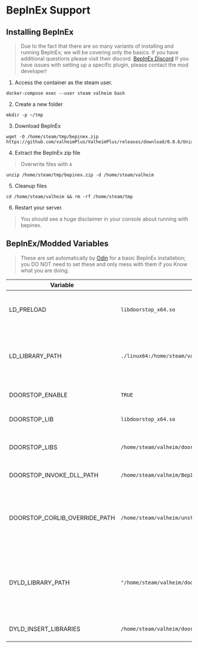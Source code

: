 # BepInEx Support

## Installing BepInEx

> Due to the fact that there are so many variants of installing and running BepInEx; we will be covering only the basics.
> If you have additional questions please visit their discord. [BepInEx Discord](https://discord.gg/aZszQ9YB)
> If you have issues with setting up a specific plugin, please contact the mod developer!

1. Access the container as the steam user.

  ```shell
  docker-compose exec --user steam valheim bash
  ```

2. Create a new folder

  ```shell
  mkdir -p ~/tmp
  ```

3. Download BepInEx

  ```shell
  wget -O /home/steam/tmp/bepinex.zip https://github.com/valheimPlus/ValheimPlus/releases/download/0.8.6/UnixServer.zip
  ```

4. Extract the BepInEx zip file

  > Overwrite files with `A`

  ```shell
  unzip /home/steam/tmp/bepinex.zip -d /home/steam/valheim
  
  ```

5. Cleanup files

  ```shell
  cd /home/steam/valheim && rm -rf /home/steam/tmp
  ```

6. Restart your server.

> You should see a huge disclaimer in your console about running with bepinex. 

## BepInEx/Modded Variables

> These are set automatically by [Odin] for a basic BepInEx installation;
> you DO NOT need to set these and only mess with them if you Know what you are doing.

| Variable                      | Default                                                  | Required | Description |
|-------------------------------|----------------------------------------------------------|----------|-------------|
| LD_PRELOAD                    | `libdoorstop_x64.so`                                     | TRUE     | Sets which library to preload on Valheim start. |
| LD_LIBRARY_PATH               | `./linux64:/home/steam/valheim/doorstop_libs`            | TRUE     | Sets which library paths it should look in for preload libs. | 
| DOORSTOP_ENABLE               | `TRUE`                                                   | TRUE     | Enables Doorstop or not. |
| DOORSTOP_LIB                  | `libdoorstop_x64.so`                                     | TRUE     | Which doorstop lib to load | 
| DOORSTOP_LIBS                 | `/home/steam/valheim/doorstop_libs`                      | TRUE     | Where to look for doorstop libs. | 
| DOORSTOP_INVOKE_DLL_PATH      | `/home/steam/valheim/BepInEx/core/BepInEx.Preloader.dll` | TRUE     | BepInEx preload dll to load. |
| DOORSTOP_CORLIB_OVERRIDE_PATH | `/home/steam/valheim/unstripped_corlib`                  | TRUE     | Sets where the decompiled libraries containing base mono files are located at |              
| DYLD_LIBRARY_PATH             | `"/home/steam/valheim/doorstop_libs"`                    | TRUE     | Sets the library paths. NOTE: This variable is weird and MUST have quotes around it! |
| DYLD_INSERT_LIBRARIES         | `/home/steam/valheim/doorstop_libs/libdoorstop_x64.so`   | TRUE     | Sets which library to load. |


[Odin]: ./odin.md
